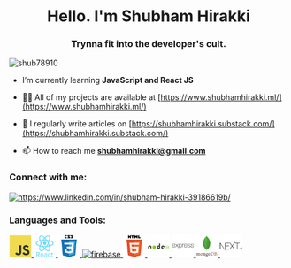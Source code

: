 <h1 align="center">Hello. I'm Shubham Hirakki</h1>
<h3 align="center">Trynna fit into the developer's cult.</h3>

<p align="left"> <img src="https://komarev.com/ghpvc/?username=shub78910&label=Profile%20views&color=0e75b6&style=flat"
        alt="shub78910" /> </p>

- I’m currently learning **JavaScript and React JS**

- 👨‍💻 All of my projects are available at
[https://www.shubhamhirakki.ml/](https://www.shubhamhirakki.ml/)

- 📝 I regularly write articles on [https://shubhamhirakki.substack.com/](https://shubhamhirakki.substack.com/)

- 📫 How to reach me **shubhamhirakki@gmail.com**

<h3 align="left">Connect with me:</h3>
<p align="left">
    <a href="https://linkedin.com/in/https://www.linkedin.com/in/shubham-hirakki-39186619b/" target="blank"><img
            align="center"
            src="https://raw.githubusercontent.com/rahuldkjain/github-profile-readme-generator/master/src/images/icons/Social/linked-in-alt.svg"
            alt="https://www.linkedin.com/in/shubham-hirakki-39186619b/" height="30" width="40" /></a>
</p>

<h3 align="left">Languages and Tools:</h3>
<p align="left"> <a href="https://developer.mozilla.org/en-US/docs/Web/JavaScript" target="_blank"> <img
            src="https://raw.githubusercontent.com/devicons/devicon/master/icons/javascript/javascript-original.svg"
            alt="javascript" width="40" height="40" />
    </a>
    <a href="https://reactjs.org/" target="_blank"> <img
            src="https://raw.githubusercontent.com/devicons/devicon/master/icons/react/react-original-wordmark.svg"
            alt="react" width="40" height="40" />
    </a>
    <a href="https://www.w3schools.com/css/" target="_blank"> <img
            src="https://raw.githubusercontent.com/devicons/devicon/master/icons/css3/css3-original-wordmark.svg"
            alt="css3" width="40" height="40" />
    </a>
    <a href="https://firebase.google.com/" target="_blank"> <img
            src="https://www.vectorlogo.zone/logos/firebase/firebase-icon.svg" alt="firebase" width="40" height="40" />
    </a>
    <a href="https://www.w3.org/html/" target="_blank"> <img
            src="https://raw.githubusercontent.com/devicons/devicon/master/icons/html5/html5-original-wordmark.svg"
            alt="html5" width="40" height="40" />
    </a>
    <a href="https://www.w3.org/nodejs/" target="_blank"> <img
            src="https://raw.githubusercontent.com/devicons/devicon/master/icons/nodejs/nodejs-original-wordmark.svg"
            alt="nodejs" width="40" height="40" />
    </a>
    <a href="https://www.w3.org/express/" target="_blank"> <img
            src="https://raw.githubusercontent.com/devicons/devicon/master/icons/express/express-original-wordmark.svg"
            alt="nodejs" width="40" height="40" />
    </a>
    <a href="https://www.w3.org/mongodb/" target="_blank"> <img
            src="https://raw.githubusercontent.com/devicons/devicon/master/icons/mongodb/mongodb-original-wordmark.svg"
            alt="nodejs" width="40" height="40" />
    </a>
    <a href="https://www.w3.org/nextjs/" target="_blank"> <img
            src="https://raw.githubusercontent.com/devicons/devicon/master/icons/nextjs/nextjs-original-wordmark.svg"
            alt="nodejs" width="40" height="40" />
    </a>
</p>
